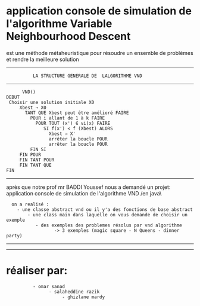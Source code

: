 # application console de simulation de l'algorithme Variable Neighbourhood Descent 

est une méthode métaheuristique pour résoudre un ensemble de problèmes et rendre la meilleure solution

 -----------------------------------------------------------------------
              LA STRUCTURE GENERALE DE  LALGORITHME VND              
 -----------------------------------------------------------------------              
          VND()                                                    
    DEBUT                                                            
     Choisir une solution initiale X0                               
         Xbest → X0                                                   
           TANT QUE Xbest peut être amélioré FAIRE                    
             POUR i allant de 1 à k FAIRE                             
               POUR TOUT (x') ∈ vi(x) FAIRE                                   
                  SI f(x') < f (Xbest) ALORS                          
                    Xbest → X'                                        
                    arrêter la boucle POUR                            
                    arrêter la boucle POUR                            
             FIN SI                                                   
         FIN POUR                                                    
         FIN TANT POUR                                                
         FIN TANT QUE                                                 
    FIN                                                              
 --------------------------------------------------------------------------------------------------------------------------------------
 après que notre prof mr BADDI Youssef nous a demandé un projet: application console de simulation de l'algorithme VND   /en java\

      on a realisé :
        - une classe abstract vnd ou il y'a des fonctions de base abstract
            - une class main dans laquelle on vous demande de choisir un exemple 
               - des exemples des problemes résolus par vnd algorithme 
                      -> 3 exemples (magic square - N Queens - dinner party)  
-----------------------------------------------------------------------------------------------------------------------------------------
-------------------------------
   # réaliser par: 
              - omar sanad                
                    - salaheddine razik    
                         - ghizlane mardy   
